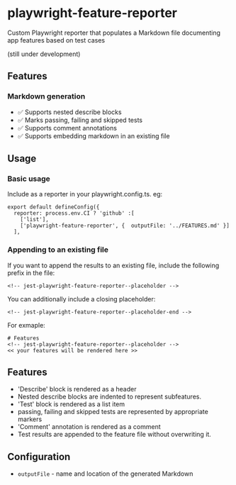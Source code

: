 # playwright-feature-reporter
Custom Playwright reporter that populates a Markdown file documenting app features based on test cases

(still under development)

<!-- jest-playwright-feature-reporter--placeholder -->
## Features
  ### Markdown generation
  - :white_check_mark: Supports nested describe blocks
  - :white_check_mark: Marks passing, failing and skipped tests
  - :white_check_mark: Supports comment annotations
  - :white_check_mark: Supports embedding markdown in an existing file
<!-- jest-playwright-feature-reporter--placeholder-end -->

## Usage

### Basic usage
Include as a reporter in your playwright.config.ts. eg:

```
export default defineConfig({
  reporter: process.env.CI ? 'github' :[
    ['list'],
    ['playwright-feature-reporter', {  outputFile: '../FEATURES.md' }]
  ],
```
### Appending to an existing file
If you want to append the results to an existing file, include the following prefix in the file:

```
<!-- jest-playwright-feature-reporter--placeholder -->
```
You can additionally include a closing placeholder:

```
<!-- jest-playwright-feature-reporter--placeholder-end -->
```

For exmaple:

```
# Features
<!-- jest-playwright-feature-reporter--placeholder -->
<< your features will be rendered here >>
```

## Features
- 'Describe' block is rendered as a header
- Nested describe blocks are indented to represent subfeatures.
- 'Test' block is rendered as a list item
- passing, failing and skipped tests are represented by appropriate markers
- 'Comment' annotation is rendered as a comment
- Test results are appended to the feature file without overwriting it.
## Configuration
- `outputFile` - name and location of the generated Markdown
